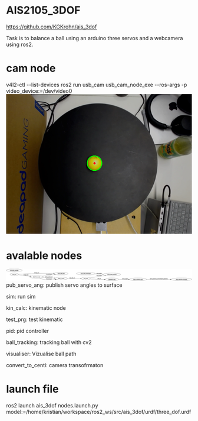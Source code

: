 # AIS2105_3DOF
https://github.com/KGKrohn/ais_3dof

Task is to balance a ball using an arduino three servos and a webcamera using ros2.
# cam node
v4l2-ctl --list-devices
ros2 run usb_cam usb_cam_node_exe --ros-args -p video_device:=/dev/video0
![image](resource/ball.png)


# avalable nodes
![Node Graph](resource/rosgraph.png)
pub_servo_ang: publish servo angles to surface

sim: run sim

kin_calc: kinematic node

test_prg: test kinematic

pid: pid controller

ball_tracking: tracking ball with cv2

visualiser: Vizualise ball path

convert_to_centi: camera transofrmaton


# launch file
ros2 launch ais_3dof nodes.launch.py model:=/home/kristian/workspace/ros2_ws/src/ais_3dof/urdf/three_dof.urdf
